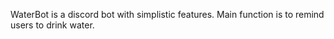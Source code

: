 WaterBot is a discord bot with simplistic features.
Main function is to remind users to drink water.

